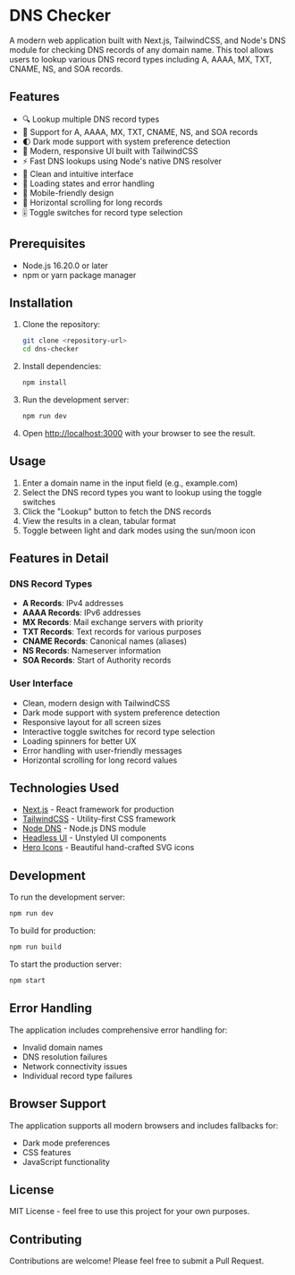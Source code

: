 # DNS Checker

A modern web application built with Next.js, TailwindCSS, and Node's DNS module for checking DNS records of any domain name. This tool allows users to lookup various DNS record types including A, AAAA, MX, TXT, CNAME, NS, and SOA records.

## Features

- 🔍 Lookup multiple DNS record types
- 🎯 Support for A, AAAA, MX, TXT, CNAME, NS, and SOA records
- 🌓 Dark mode support with system preference detection
- 💫 Modern, responsive UI built with TailwindCSS
- ⚡ Fast DNS lookups using Node's native DNS resolver
- 🎨 Clean and intuitive interface
- 🔄 Loading states and error handling
- 📱 Mobile-friendly design
- 📜 Horizontal scrolling for long records
- 🎚️ Toggle switches for record type selection

## Prerequisites

- Node.js 16.20.0 or later
- npm or yarn package manager

## Installation

1. Clone the repository:
   ```bash
   git clone <repository-url>
   cd dns-checker
   ```

2. Install dependencies:
   ```bash
   npm install
   ```

3. Run the development server:
   ```bash
   npm run dev
   ```

4. Open [http://localhost:3000](http://localhost:3000) with your browser to see the result.

## Usage

1. Enter a domain name in the input field (e.g., example.com)
2. Select the DNS record types you want to lookup using the toggle switches
3. Click the "Lookup" button to fetch the DNS records
4. View the results in a clean, tabular format
5. Toggle between light and dark modes using the sun/moon icon

## Features in Detail

### DNS Record Types
- **A Records**: IPv4 addresses
- **AAAA Records**: IPv6 addresses
- **MX Records**: Mail exchange servers with priority
- **TXT Records**: Text records for various purposes
- **CNAME Records**: Canonical names (aliases)
- **NS Records**: Nameserver information
- **SOA Records**: Start of Authority records

### User Interface
- Clean, modern design with TailwindCSS
- Dark mode support with system preference detection
- Responsive layout for all screen sizes
- Interactive toggle switches for record type selection
- Loading spinners for better UX
- Error handling with user-friendly messages
- Horizontal scrolling for long record values

## Technologies Used

- [Next.js](https://nextjs.org/) - React framework for production
- [TailwindCSS](https://tailwindcss.com/) - Utility-first CSS framework
- [Node DNS](https://nodejs.org/api/dns.html) - Node.js DNS module
- [Headless UI](https://headlessui.dev/) - Unstyled UI components
- [Hero Icons](https://heroicons.com/) - Beautiful hand-crafted SVG icons

## Development

To run the development server:

```bash
npm run dev
```

To build for production:

```bash
npm run build
```

To start the production server:

```bash
npm start
```

## Error Handling

The application includes comprehensive error handling for:
- Invalid domain names
- DNS resolution failures
- Network connectivity issues
- Individual record type failures

## Browser Support

The application supports all modern browsers and includes fallbacks for:
- Dark mode preferences
- CSS features
- JavaScript functionality

## License

MIT License - feel free to use this project for your own purposes.

## Contributing

Contributions are welcome! Please feel free to submit a Pull Request.
